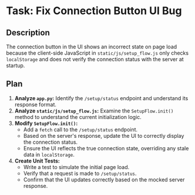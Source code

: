 # Task: Fix Connection Button UI Bug

## Description
The connection button in the UI shows an incorrect state on page load because the client-side JavaScript in `static/js/setup_flow.js` only checks `localStorage` and does not verify the connection status with the server at startup.

## Plan
1.  **Analyze `app.py`:** Identify the `/setup/status` endpoint and understand its response format.
2.  **Analyze `static/js/setup_flow.js`:** Examine the `SetupFlow.init()` method to understand the current initialization logic.
3.  **Modify `SetupFlow.init()`:**
    *   Add a `fetch` call to the `/setup/status` endpoint.
    *   Based on the server's response, update the UI to correctly display the connection status.
    *   Ensure the UI reflects the true connection state, overriding any stale data in `localStorage`.
4.  **Create Unit Tests:**
    *   Write a test to simulate the initial page load.
    *   Verify that a request is made to `/setup/status`.
    *   Confirm that the UI updates correctly based on the mocked server response.
